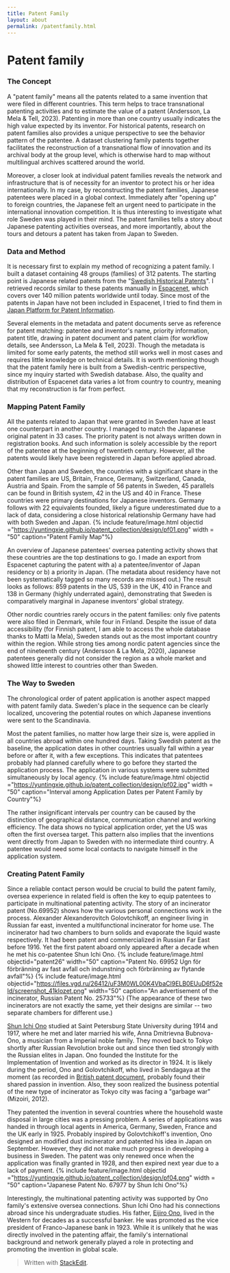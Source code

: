 ```yaml
---
title: Patent Family
layout: about
permalink: /patentfamily.html
---
```

# Patent family

### The Concept
A "patent family" means all the patents related to a same invention that were filed in different countries. This term helps to trace transnational patenting activities and to estimate the value of a patent (Andersson, La Mela & Tell, 2023). Patenting in more than one country usually indicates the high value expected by its inventor. For historical patents, research on patent families also provides a unique perspective to see the behavior pattern of the patentee. A dataset clustering family patents together facilitates the reconstruction of a transnational flow of innovation and its archival body at the group level, which is otherwise hard to map without multilingual archives scattered around the world. 

Moreover, a closer look at individual patent families reveals the network and infrastructure that is of necessity for an inventor to protect his or her idea internationally. In my case, by reconstructing the patent families, Japanese patentees were placed in a global context. Immediately after "opening up" to foreign countries, the Japanese felt an urgent need to participate in the international innovation competition. It is thus interesting to investigate what role Sweden was played in their mind. The patent families tells a story about Japanese patenting activities overseas, and more importantly, about the tours and detours a patent has taken from Japan to Sweden.

### Data and Method
It is necessary first to explain my method of recognizing a patent family. I built a dataset containing 48 groups (families) of 312 patents. The starting point is Japanese related patents from the "[Swedish Historical Patents](https://svenskahistoriskapatent.se/EN/)". I retrieved records similar to these patents manually in [Espacenet](https://worldwide.espacenet.com/), which covers over 140 million patents worldwide until today. Since most of the patents in Japan have not been included in Espacenet, I tried to find them in [Japan Platform for Patent Information](https://www.j-platpat.inpit.go.jp/).

Several elements in the metadata and patent documents serve as reference for patent matching: patentee and inventor's name, priority information, patent title, drawing in patent document and patent claim (for workflow details, see Andersson, La Mela & Tell, 2023). Though the metadata is limited for some early patents, the method still works well in most cases and requires little knowledge on technical details. It is worth mentioning though that the patent family here is built from a Swedish-centric perspective, since my inquiry started with Swedish database. Also, the quality and distribution of Espacenet data varies a lot from country to country, meaning that my reconstruction is far from perfect.

### Mapping Patent Family
All the patents related to Japan that were granted in Sweden have at least one counterpart in another country. I managed to match the Japanese original patent in 33 cases. The priority patent is not always written down in registration books. And such information is solely accessible by the report of the patentee at the beginning of twentieth century. However, all the patents would likely have been registered in Japan before applied abroad.

Other than Japan and Sweden, the countries with a significant share in the patent families are US, Britain, France, Germany, Switzerland, Canada, Austria and Spain. From the sample of 56 patents in Sweden, 45 parallels can be found in British system, 42 in the US and 40 in France. These countries were primary destinations for Japanese inventors. Germany follows with 22 equivalents founded, likely a figure underestimated due to a lack of data, considering a close historical relationship Germany have had with both Sweden and Japan. 
{% include feature/image.html objectid ="https://yuntingxie.github.io/patent_collection/design/pf01.png" width = "50" caption="Patent Family Map"%}

An overview of Japanese patentees' oversea patenting activity shows that these countries are the top destinations to go. I made an export from Espacenet capturing the patent with a) a patentee/inventor of Japan residency or b) a priority in Japan. (The metadata about residency have not been systematically tagged so many records are missed out.) The result looks as follows: 859 patents in the US, 539 in the UK, 410 in France and 138 in Germany (highly underrated again), demonstrating that Sweden is comparatively marginal in Japanese inventors' global strategy.

Other nordic countries rarely occurs in the patent families: only five patents were also filed in Denmark, while four in Finland. Despite the issue of data accessibility (for Finnish patent, I am able to access the whole database thanks to Matti la Mela), Sweden stands out as the most important country within the region. While strong ties among nordic patent agencies since the end of nineteenth century (Andersson & La Mela, 2020), Japanese patentees generally did not consider the region as a whole market and showed little interest to countries other than Sweden.

### The Way to Sweden
The chronological order of patent application is another aspect mapped with patent family data. Sweden's place in the sequence can be clearly localized, uncovering the potential routes on which Japanese inventions were sent to the Scandinavia.

Most the patent families, no matter how large their size is, were applied in all countries abroad within one hundred days. Taking Swedish patent as the baseline, the application dates in other countries usually fall within a year before or after it, with a few exceptions. This indicates that patentees probably had planned carefully where to go before they started the application process. The application in various systems were submitted simultaneously by local agency. 
{% include feature/image.html objectid ="https://yuntingxie.github.io/patent_collection/design/pf02.jpg" width = "50" caption="Interval among Application Dates per Patent Family by Country"%}

The rather insignificant intervals per country can be caused by the distinction of geographical distance, communication channel and working efficiency. The data shows no typical application order, yet the US was often the first oversea target. This pattern also implies that the inventions went directly from Japan to Sweden with no intermediate third country. A patentee would need some local contacts to navigate himself in the application system.

### Creating Patent Family
Since a reliable contact person would be crucial to build the patent family, oversea experience in related field is often the key to equip patentees to participate in multinational patenting activity. The story of an incinerator patent (No.69952) shows how the various personal connections work in the process. Alexander Alexanderovitch Golovtchikoff, an engineer living in Russian far east, invented a multifunctional incinerator for home use. The incinerator had two chambers to burn solids and evaporate the liquid waste respectively. It had been patent and commercialized in Russian Far East before 1916.  Yet the first patent aboard only appeared after a decade when he met his co-patentee Shun Ichi Ono. 
{% include feature/image.html objectid="patent26" width="50" caption="Patent No. 69952 Ugn för förbränning av fast avfall och indunstning och förbränning av flytande avfall"%}
{% include feature/image.html objectid="https://files.vgd.ru/26412/uF3M0WL00K4VbaCl9ELB0EUuD6f52eId/screenshot_41klozet.png" width="50" caption="An advertisement of the incinerator, Russian Patent No. 25733"%}
(The appearance of these two incinerators are not exactly the same, yet their designs are similar -- two separate chambers for different use.)


[Shun Ichi Ono](https://jahis.law.nagoya-u.ac.jp/who/docs/who8-3969) studied at Saint Petersburg State University during 1914 and 1917, where he met and later married his wife, Anna Dmitrievna Bubnova-Ono, a musician from a Imperial noble family. They moved back to Tokyo shortly after Russian Revolution broke out and since then tied strongly with the Russian elites in Japan. Ono founded the Institute for the Implementation of Invention and worked as its director in 1924. It is likely during the period, Ono and Golovtchikoff, who lived in Sendagaya at the moment (as recorded in [British patent document](https://worldwide.espacenet.com/patent/search/family/009801360/publication/GB257404A?q=GB257404A), probably found their shared passion in invention. Also, they soon realized the business potential of the new type of incinerator as Tokyo city was facing a "garbage war" (Mizoiri, 2012). 

They patented the invention in several countries where the household waste disposal in large cities was a pressing problem. A series of applications was handed in through local agents in America, Germany, Sweden, France and the UK early in 1925. Probably inspired by Golovtchikoff's invention, Ono designed an modified dust incinerator and patented his idea in Japan on September. However, they did not make much progress in developing a business in Sweden. The patent was only renewed once when the application was finally granted in 1928, and then expired next year due to a lack of payment.
{% include feature/image.html objectid ="https://yuntingxie.github.io/patent_collection/design/pf04.png" width = "50" caption="Japanese Patent No. 67977 by Shun Ichi Ono"%}

Interestingly, the multinational patenting activity was supported by Ono family's extensive oversea connections. Shun Ichi Ono had his connections abroad since his undergraduate studies. His father, [Eijiro Ono](https://jahis.law.nagoya-u.ac.jp/who/docs/who4-2656), lived in the Western for decades as a successful banker. He was promoted as the vice president of Franco-Japanese bank in 1923. While it is unlikely that he was directly involved in the patenting affair, the family's international background and network generally played a role in protecting and promoting the invention in global scale.

> Written with [StackEdit](https://stackedit.io/).


